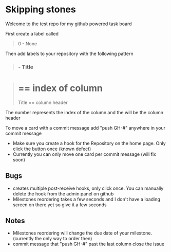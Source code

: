 # Skipping stones

Welcome to the test repo for my github powered task board

First create a label called 

> 0 - None

Then add labels to your repository with the following pattern

>  ### - Title

>  # == index of column
>  Title == column header

The number represents the index of the column and the will be the column header

To move a card with a commit message add "push GH-#" anywhere in your commit message

* Make sure you create a hook for the Repository on the home page. Only click the button once (known defect)
* Currently you can only move one card per commit message (will fix soon)


## Bugs
* creates multiple post-receive hooks, only click once. You can manually delete the hook from the admin panel on github
* Milestones reordering takes a few seconds and I don't have a loading screen on there yet so give it a few seconds


## Notes
* Milestones reordering will change the due date of your milestone. (currently the only way to order then)
* commit message that "push GH-#" past the last column close the issue